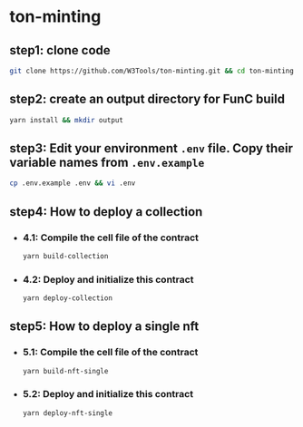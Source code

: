 # ton-minting

## step1: clone code

```bash
git clone https://github.com/W3Tools/ton-minting.git && cd ton-minting
```

## step2: create an output directory for FunC build

```bash
yarn install && mkdir output
```

## step3: Edit your environment `.env` file. Copy their variable names from `.env.example`

```bash
cp .env.example .env && vi .env
```

## step4: How to deploy a collection

-   ### 4.1: Compile the cell file of the contract
    ```bash
    yarn build-collection
    ```
-   ### 4.2: Deploy and initialize this contract
    ```bash
    yarn deploy-collection
    ```

## step5: How to deploy a single nft

-   ### 5.1: Compile the cell file of the contract
    ```bash
    yarn build-nft-single
    ```
-   ### 5.2: Deploy and initialize this contract
    ```bash
    yarn deploy-nft-single
    ```
